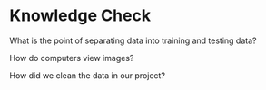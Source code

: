 # Knowledge Check

What is the point of separating data into training and testing data?

How do computers view images?

How did we clean the data in our project?
